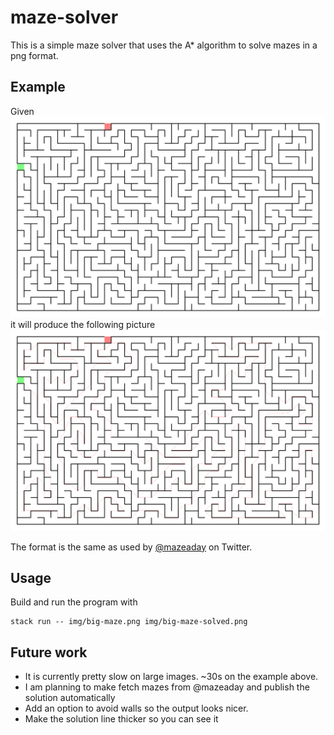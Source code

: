 # maze-solver

This is a simple maze solver that uses the A* algorithm to solve mazes in a png format.

## Example

Given 
![Unsolved maze](img/big-maze.png)
it will produce the following picture
![Solved maze](img/big-maze-solved.png)

The format is the same as used by [@mazeaday](https://twitter.com/mazeaday) on Twitter.

## Usage

Build and run the program with

    stack run -- img/big-maze.png img/big-maze-solved.png

## Future work

- It is currently pretty slow on large images. ~30s on the example above.
- I am planning to make fetch mazes from @mazeaday and publish the solution automatically
- Add an option to avoid walls so the output looks nicer.
- Make the solution line thicker so you can see it
